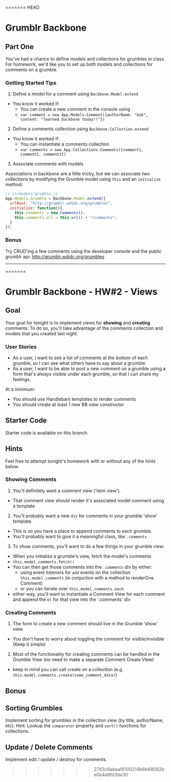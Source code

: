 <<<<<<< HEAD
# Grumblr Backbone

## Part One

You've had a chance to define models and collections for grumbles in class. For homework,
we'd like you to set up both models and collections for comments on a grumble.

### Getting Started Tips

1. Define a model for a comment using `Backbone.Model.extend`
  - You know it worked if:
    - You can create a new comment in the console using
    - `var comment = new App.Models.Comment({authorName: "bob", content: "learned backbone today!!"})`
2. Define a comments collection using `Backbone.Collection.extend`
  - You know it worked if:
    - You can instantiate a comments collection 
    - `var comments = new App.Collections.Comments([comment1, comment2, comment3])`
3. Associate comments with models

Associations in backbone are a little tricky, but we can associate
two collections by modifying the Grumble model using `this` and an `initialize` method:

```js
// js/models/grumble.js
App.Models.Grumble = Backbone.Model.extend({
  urlRoot: "http://grumblr.wdidc.org/grumbles",
  initialize: function(){
    this.comments = new Comments();
    this.comments.url = this.url() + "/comments";
  }
});
```

### Bonus

Try CRUD'ing a few comments using the developer console and the public grumblr api: http://grumblr.wdidc.org/grumbles

---
=======
# Grumblr Backbone - HW#2 - Views

## Goal

Your goal for tonight is to implement views for **showing** and **creating** comments. To do so, you'll take advantage of the comments collection and models that you created last night.

### User Stories

* As a user, I want to see a list of comments at the bottom of each grumble,
so I can see what others have to say about a grumble.
* As a user, I want to be able to post a new comment on a grumble using a form that's always visible under each grumble, so that I can share my feelings.

At a minimum:

* You should use Handlebars templates to render comments
* You should create at least 1 new BB view constructor

## Starter Code

Starter code is available on this branch.

## Hints

Feel free to attempt tonight's homework with or without any of the hints below:

### Showing Comments

1. You'll definitely want a comment view ('item view').
  * That comment view should render it's associated model comment using a template
2. You'll probably want a new `div` for comments in your grumble 'show' template.
  * This is so you have a place to append comments to each grumble.
  * You'll probably want to give it a meaningful class, like `.comments`
3. To show comments, you'll want to do a few things in your grumble view:
  * When you initialize a grumble's view, fetch the model's comments
  * `this.model.comments.fetch()`
  * You can then get those comments into the `.comments` div by either:
    * using event listeners for `add` events on the collection `this.model.comments` (in conjuction with a method to renderOne Comment)
    * or you can iterate over `this.model.comments.each`
  * either way, you'll want to instantiate a Comment View for each comment and append the `el` for that view into the '.comments' div

### Creating Comments

1. The form to create a new comment should live in the Grumble 'show' view.
  * You don't have to worry about toggling the comment for visible/invisible (Keep it simple)
2. Most of the functionality for creating comments can be handled in the Grumble View (no need to make a separate Comment Create View)
  * keep in mind you can call create on a collection (e.g. `this.model.comments.create(some_comment_data)`)

## Bonus

## Sorting Grumbles

Implement sorting for grumbles in the collection view (by title, authorName, etc). Hint: Lookup the `comparator` property and `sort()` functions for collections.

## Update / Delete Comments

Implement edit / update / destroy for comments.
>>>>>>> 2743c6abeaf6100214b6b68082be0e4a8fd3da30
